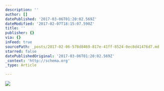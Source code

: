 ```yaml
---
description: ''
author: []
datePublished: '2017-03-06T01:20:02.569Z'
dateModified: '2017-02-07T18:15:07.590Z'
title: ''
publisher: {}
via: {}
inFeed: true
sourcePath: _posts/2017-02-06-578d8469-817e-41ff-8524-0ec8d41476d7.md
starred: false
datePublishedOriginal: '2017-03-06T01:20:02.569Z'
_context: 'http://schema.org'
_type: Article

---
```

![](https://the-grid-user-content.s3-us-west-2.amazonaws.com/3dc5c1e9-04dc-4a84-8004-67fa528b3293.jpg)